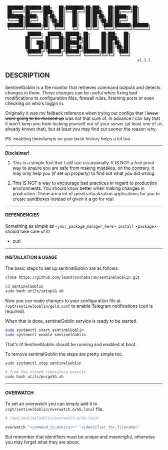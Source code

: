 ```
 ███████╗███████╗███╗   ██╗████████╗██╗███╗   ██╗███████╗██╗     
 ██╔════╝██╔════╝████╗  ██║╚══██╔══╝██║████╗  ██║██╔════╝██║     
 ███████╗█████╗  ██╔██╗ ██║   ██║   ██║██╔██╗ ██║█████╗  ██║     
 ╚════██║██╔══╝  ██║╚██╗██║   ██║   ██║██║╚██╗██║██╔══╝  ██║     
 ███████║███████╗██║ ╚████║   ██║   ██║██║ ╚████║███████╗███████╗
 ╚══════╝╚══════╝╚═╝  ╚═══╝   ╚═╝   ╚═╝╚═╝  ╚═══╝╚══════╝╚══════╝
          ██████╗  ██████╗ ██████╗ ██╗     ██╗███╗   ██╗         
         ██╔════╝ ██╔═══██╗██╔══██╗██║     ██║████╗  ██║         
         ██║  ███╗██║   ██║██████╔╝██║     ██║██╔██╗ ██║         
         ██║   ██║██║   ██║██╔══██╗██║     ██║██║╚██╗██║         
         ╚██████╔╝╚██████╔╝██████╔╝███████╗██║██║ ╚████║         
          ╚═════╝  ╚═════╝ ╚═════╝ ╚══════╝╚═╝╚═╝  ╚═══╝         
                                                           v1.1.1
```

## DESCRIPTION

SentinelGoblin is a file monitor that retrieves command outputs and
detects changes in them. Those changes can be useful when fixing bad
modifications to configuration files, firewall rules, listening ports
or even checking on who's loggin in.

Originally it was my fallback reference when trying out configs that I
~~knew were going to be messed up~~ was not that sure of. In advance I
can say that it won't keep you from locking yourself out of your server
(at least one of us already knows that), but at least you may find out
sooner the reason why.

PS. enabling timestamps on your bash history helps a lot too

----

**Disclaimer!**

1. This is a simple tool that I still use occasionally. It IS NOT a
fool proof way to ensure you are safe from making mistakes, on the contrary,
it may only help you (if set up properly) to find out what you did wrong.

2. This IS NOT a way to encourage bad practices in regard to production
environments. You should know better when making changes in production.
There are a lot of great virtualization applications for you to create
sandboxes instead of given it a go for real.

----

#### DEPENDENCIES

Something as simple as `<your_package_manager_here> install <package>` should take care of it!

- curl

----

#### INSTALLATION & USAGE

The basic steps to set up sentinelGoblin are as follows:

```bash
clone https://github.com/leandroschabarum/sentinelGoblin.git

cd sentinelGoblin
sudo bash utils/setupSG.sh
```

Now you can make changes to your configuration file at `/opt/sentinelGoblin/gold.conf`
to enable Telegram notifications (curl is required).

When that is done, sentinelGoblin service is ready to be started.

```bash
sudo systemctl start sentinelGoblin
sudo systemctl enable sentinelGoblin
```

That's it! SentinelGoblin should be running and enabled at boot.


To remove sentinelGoblin the steps are pretty simple too.

```bash
sudo systemctl stop sentinelGoblin

# from the cloned repository execute
sudo bash utils/purgeSG.sh
```

----

#### OVERWATCH

To set an overwatch you can simply add it to `/opt/sentinelGoblin/overwatch.d/SG.local` file.

```bash
# /opt/sentinelGoblin/overwatch.d/SG.local

overwatch "<command_to_monitor>" "<identifier_for_filename>"
```

But remember that identifiers must be unique and meaningful,
otherwise you may forget what they are about.
